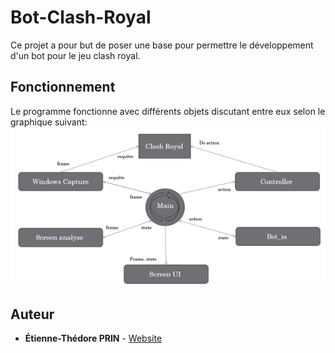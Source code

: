 # Bot-Clash-Royal
Ce projet a pour but de poser une base pour permettre le développement d'un bot pour le jeu clash royal.

## Fonctionnement
Le programme fonctionne avec différents objets discutant entre eux selon le graphique suivant:
![graphique](Graphe_fonctionnement.png)


## Auteur

* **Étienne-Thédore PRIN** - [Website](https://prin.dev/)
